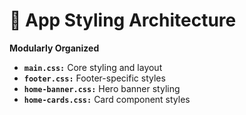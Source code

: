 # 🎨 App Styling Architecture
**Modularly Organized**
- **`main.css:`** Core styling and layout
- **`footer.css:`** Footer-specific styles
- **`home-banner.css:`** Hero banner styling
- **`home-cards.css:`** Card component styles
### 